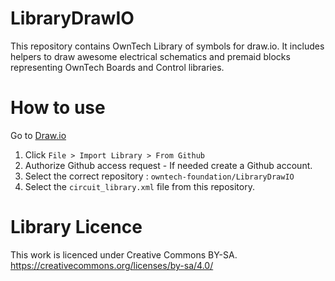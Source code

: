 # LibraryDrawIO
This repository contains OwnTech Library of symbols for draw.io. 
It includes helpers to draw awesome electrical schematics and premaid 
blocks representing OwnTech Boards and Control libraries.

# How to use 
Go to [Draw.io](https://app.diagrams.net/)
1. Click `File > Import Library > From Github` 
2. Authorize Github access request - If needed create a Github account.
3. Select the correct repository : `owntech-foundation/LibraryDrawIO`
4. Select the `circuit_library.xml` file from this repository.

# Library Licence
This work is licenced under Creative Commons BY-SA. 
https://creativecommons.org/licenses/by-sa/4.0/ 

